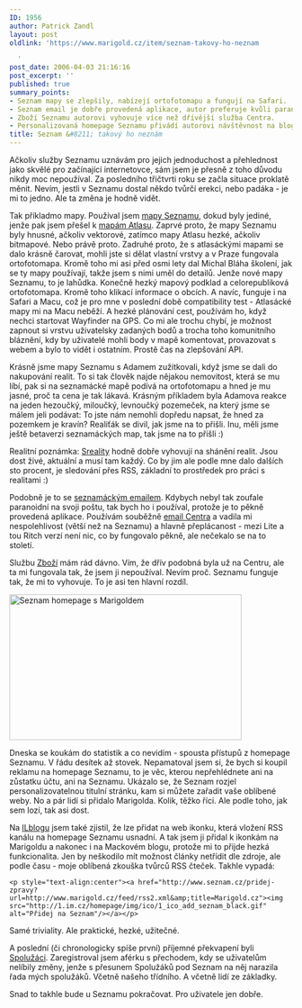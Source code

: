 ```yaml
---
ID: 1956
author: Patrick Zandl
layout: post
oldlink: 'https://www.marigold.cz/item/seznam-takovy-ho-neznam

  '
post_date: 2006-04-03 21:16:16
post_excerpt: ''
published: true
summary_points:
- Seznam mapy se zlepšily, nabízejí ortofotomapu a fungují na Safari.
- Seznam email je dobře provedená aplikace, autor preferuje kvůli paranoii jiný.
- Zboží Seznamu autorovi vyhovuje více než dřívější služba Centra.
- Personalizovaná homepage Seznamu přivádí autorovi návštěvnost na blog.
title: Seznam &#8211; takový ho neznám
---
```


<p>Ačkoliv služby Seznamu uznávám pro jejich jednoduchost a přehlednost jako skvělé pro začínající internetovce, sám jsem je přesně z toho důvodu nikdy moc nepoužíval. Za posledního třičtvrti roku se začla situace proklatě měnit. Nevím, jestli v Seznamu dostal někdo tvůrčí erekci, nebo padáka - je mi to jedno. Ale ta změna je hodně vidět. </p>

<p>Tak příkladmo mapy. Používal jsem <a href="http://mapy.seznam.cz">mapy Seznamu</a>, dokud byly jediné, jenže pak jsem přešel k <a href="http://mapy.atlas.cz">mapám Atlasu</a>. Zaprvé proto, že mapy Seznamu byly hnusné, ačkoliv vektorové, zatímco mapy Atlasu hezké, ačkoliv bitmapové. Nebo právě proto. Zadruhé proto, že s atlasáckými mapami se dalo krásně čarovat, mohli jste si dělat vlastní vrstvy a v Praze fungovala ortofotomapa. Kromě toho mi asi před osmi lety dal Michal Bláha školení, jak se ty mapy používají, takže jsem s nimi uměl do detailů. Jenže nové mapy Seznamu, to je lahůdka. Konečně hezký mapový podklad a celorepubliková ortofotomapa. Kromě toho klikací informace o obcích. A navíc, funguje i na Safari a Macu, což je pro mne v poslední době compatibility test - Atlasácké mapy mi na Macu neběží.  A hezké plánování cest, používám ho, když nechci startovat Wayfinder na GPS. Co mi ale trochu chybí, je možnost zapnout si vrstvu uživatelsky zadaných bodů a trocha toho komunitního bláznění, kdy by uživatelé mohli body v mapě komentovat, provazovat s webem a bylo to vidět i ostatním. Prostě čas na zlepšování API. </p>

<p>Krásně jsme mapy Seznamu s Adamem zužitkovali, když jsme se dali do nakupování realit. To si tak člověk najde nějakou nemovitost, která se mu líbí, pak si na seznamácké mapě podívá na ortofotomapu a hned je mu jasné, proč ta cena je tak lákavá. Krásným příkladem byla Adamova reakce na jeden hezoučký, miloučký, levnoučký pozemeček, na který jsme se málem jeli podávat: To jste nám nemohli dopředu napsat, že hned za pozemkem je kravín? Realiťák se divil, jak jsme na to přišli. Inu, měli jsme ještě betaverzi seznamáckých map, tak jsme na to přišli :)</p>

<p>Realitní poznámka: <a href="http://www.sreality.cz">Sreality</a> hodně dobře vyhovují na shánění realit. Jsou dost živé, aktuální a musí tam každý. Co by jim ale podle mne dalo dalších sto procent, je sledování přes RSS, základní to prostředek pro práci s realitami :)</p>

<p>Podobně je to se <a href="http://email.seznam.cz">seznamáckým emailem</a>. Kdybych nebyl tak zoufale paranoidní na svoji poštu, tak bych ho i používal, protože je to pěkně provedená aplikace. Používám souběžně <a href="http://mail.centrum.cz">email Centra</a> a vadila mi nespolehlivost (větší než na Seznamu) a hlavně přeplácanost - mezi Lite a tou Ritch verzí není nic, co by fungovalo pěkně, ale nečekalo se na to století. </p>

<p>Službu <a href="http://zbozi.seznam.cz">Zboží</a> mám rád dávno. Vím, že dřív podobná byla už na Centru, ale ta mi fungovala tak, že jsem ji nepoužíval. Nevím proč. Seznamu funguje tak, že mi to vyhovuje. To je asi ten hlavní rozdíl.</p>

<div class="rightbox"><img src="/wp-content/uploads/20060403-seznamhomepage.png" alt="Seznam homepage s Marigoldem" width="413" height="259" /></div>
<p>Dneska se koukám do statistik a co nevidím - spousta přístupů z homepage Seznamu. V řádu desítek až stovek. Nepamatoval jsem si, že bych si koupil reklamu na homepage Seznamu, to je věc, kterou nepřehlédnete ani na zůstatku účtu, ani na Seznamu. Ukázalo se, že Seznam rozjel personalizovatelnou titulní stránku, kam si můžete zařadit vaše oblíbené weby. No a pár lidí si přidalo Marigolda. Kolik, těžko říci. Ale podle toho, jak sem lozí, tak asi dost. </p>

<p>Na <a href="http://blog.lide.cz/ilblog/2006/04/03/261">ILblogu</a> jsem také zjistil, že lze přidat na web ikonku, která vložení RSS kanálu na homepage Seznamu usnadní. A tak jsem ji přidal k ikonkám na Marigoldu a nakonec i na Mackovém blogu, protože mi to přijde hezká funkcionalita. Jen by neškodilo mít možnost články netřídit dle zdroje, ale podle času - moje oblíbená zkouška tvůrců RSS čteček. Takhle vypadá:</p>

	<p style="text-align:center"><a href="http://www.seznam.cz/pridej-zpravy?url=http://www.marigold.cz/feed/rss2.xml&amp;title=Marigold.cz"><img src="http://1.im.cz/homepage/img/ico/1_ico_add_seznam_black.gif"  alt="Přidej na Seznam"/></a></p>

<p>Samé triviality. Ale praktické, hezké, užitečné.</p>

<p>A poslední (či chronologicky spíše první) příjemné překvapení byli <a href="http://www.spoluzaci.cz">Spolužáci</a>. Zaregistroval jsem aférku s přechodem, kdy se uživatelům nelíbily změny, jenže s přesunem Spolužáků pod Seznam na něj narazila řada mých spolužáků. Včetně našeho třídního. A včetně lidí ze základky.</p>

<p>Snad to takhle bude u Seznamu pokračovat. Pro uživatele jen dobře.
</p>